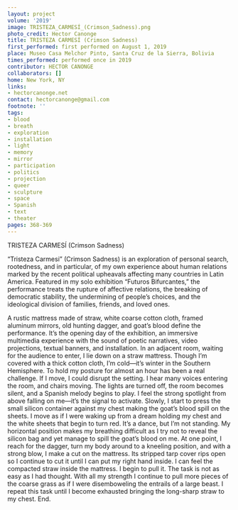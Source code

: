 ```yaml
---
layout: project
volume: '2019'
image: TRISTEZA_CARMESÍ_(Crimson_Sadness).png
photo_credit: Hector Canonge
title: TRISTEZA CARMESÍ (Crimson Sadness)
first_performed: first performed on August 1, 2019
place: Museo Casa Melchor Pinto, Santa Cruz de la Sierra, Bolivia
times_performed: performed once in 2019
contributor: HECTOR CANONGE
collaborators: []
home: New York, NY
links:
- hectorcanonge.net
contact: hectorcanonge@gmail.com
footnote: ''
tags:
- blood
- breath
- exploration
- installation
- light
- memory
- mirror
- participation
- politics
- projection
- queer
- sculpture
- space
- Spanish
- text
- theater
pages: 368-369
---
```


TRISTEZA CARMESÍ (Crimson Sadness)

“Tristeza Carmesi” (Crimson Sadness) is an exploration of personal search, rootedness, and in particular, of my own experience about human relations marked by the recent political upheavals affecting many countries in Latin America. Featured in my solo exhibition “Futuros Bifurcantes,” the performance treats the rupture of affective relations, the breaking of democratic stability, the undermining of people’s choices, and the ideological division of families, friends, and loved ones.

A rustic mattress made of straw, white coarse cotton cloth, framed aluminum mirrors, old hunting dagger, and goat’s blood define the performance. It’s the opening day of the exhibition, an immersive multimedia experience with the sound of poetic narratives, video projections, textual banners, and installation. In an adjacent room, waiting for the audience to enter, I lie down on a straw mattress. Though I’m covered with a thick cotton cloth, I’m cold—it’s winter in the Southern Hemisphere. To hold my posture for almost an hour has been a real challenge. If I move, I could disrupt the setting. I hear many voices entering the room, and chairs moving. The lights are turned off, the room becomes silent, and a Spanish melody begins to play. I feel the strong spotlight from above falling on me—it’s the signal to activate. Slowly, I start to press the small silicon container against my chest making the goat’s blood spill on the sheets. I move as if I were waking up from a dream holding my chest and the white sheets that begin to turn red. It’s a dance, but I’m not standing. My horizontal position makes my breathing difficult as I try not to reveal the silicon bag and yet manage to spill the goat’s blood on me. At one point, I reach for the dagger, turn my body around to a kneeling position, and with a strong blow, I make a cut on the mattress. Its stripped tarp cover rips open so I continue to cut it until I can put my right hand inside. I can feel the compacted straw inside the mattress. I begin to pull it. The task is not as easy as I had thought. With all my strength I continue to pull more pieces of the coarse grass as if I were disemboweling the entrails of a large beast. I repeat this task until I become exhausted bringing the long-sharp straw to my chest. End.
